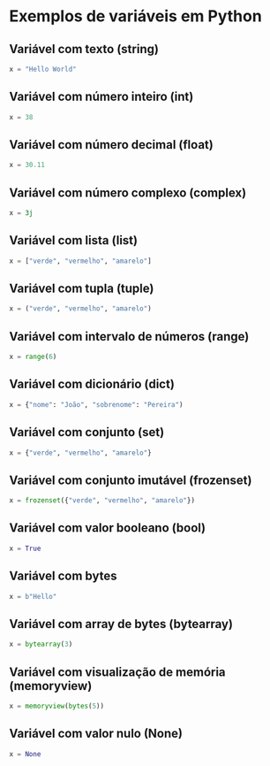 # Exemplos de variáveis em Python

## Variável com texto (string)
```python
x = "Hello World"
```
## Variável com número inteiro (int)
```python
x = 38
```

## Variável com número decimal (float)
```python
x = 30.11
```

## Variável com número complexo (complex)
```python
x = 3j
```

## Variável com lista (list)
```python
x = ["verde", "vermelho", "amarelo"]
```

## Variável com tupla (tuple)
```python
x = ("verde", "vermelho", "amarelo")
```

## Variável com intervalo de números (range)
```python
x = range(6)
```

## Variável com dicionário (dict)
```python
x = {"nome": "João", "sobrenome": "Pereira")
```

## Variável com conjunto (set)
```python
x = {"verde", "vermelho", "amarelo"}
```

## Variável com conjunto imutável (frozenset)
```python
x = frozenset({"verde", "vermelho", "amarelo"})
```

## Variável com valor booleano (bool)
```python
x = True
```

## Variável com bytes
```python
x = b"Hello"
```

## Variável com array de bytes (bytearray)
```python
x = bytearray(3)
```

## Variável com visualização de memória (memoryview)
```python
x = memoryview(bytes(5))
```

## Variável com valor nulo (None)
```python
x = None
```
